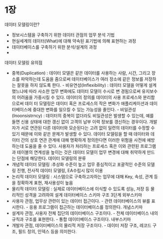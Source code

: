 # 1장
데이터 모델링이란?
- 정보시스템을 구축하기 위한 데이터 관점의 업무 분석 기법
- 현실세계의 데이터(What)에 대해 약속된 표기법에 의해 표현하는 과정
- 데이터베이스를 구축하기 위한 분석/설계의 과정
- 
데이터 모델링 유의점
- 중복(Duplication) : 데이터 모델은 같은 데이터를 사용하는 사람, 시간, 그리고 장소를 파악하는데 도움을 줌으로써 
데이터베이스가 여러 장소에 같은 정보를 저장하는 잘못을 하지 않도록 한다. - 비유연성(Inflexibility) : 데이터 모델을 어떻게 설계했느냐에 따라 사소한 업무 변화에도 데이터 모델이 수시로 변
경됨으로써 유지보수의 어려움을 가중시킬 수 있다. 데이터의 정의를 데이터의 사용 프로세스와 분리함으로써 데이
터 모델링은 데이터 혹은 프로세스의 작은 변화가 애플리케이션과 데이터베이스에 중대한 변화를 일으킬 수 있는 
가능성을 줄인다. - 비일관성(Inoonsistrncy) : 데이터의 중복이 없더라도 비일관성은 발생할 수 있는데, 예를 들면 신용 상태에 대한 
갱신 없이 고객의 납부 이력 정보를 갱신하는 경우이다. 개발자가 서로 연관된 다른 데이터와 모순된다는 고려 없이 
일련의 데이터를 수정할 수 있기 때문에 이와 같은 문제가 발생할 수 있다. 데이터 모델링을 할 때 데이터와 데이터 
간의 상호 연관 관계에 대해 명확하게 정의한다면 이러한 위험을 사전에 예방하는데 도움을 줄 수 있다. 사용자가 
처리하는 프로세스 혹은 이와 관련된 프로그램과 테이블의 연계성을 높이는 것은 데이터 모델이 업무 변경에 대해 
취약하게 만드는 단점에 해당한다. 데이터 모델링의 분류
- 개념적 데이터 모델링 :추상화 수준이 높고 업무 중심적이고 포괄적인 수준의 모델링 진행, 전사적 데이터 모델링, EA수립시 많이 이용
- 논리적 데이터 모델링 : 시스템으로 구축하고자하는 업무에 대해 Key, 속성, 관계 등을 정확하게 표현, 재사용성이 
높음
- 물리적 데이터 모델링 : 실제로 데이터베이스에 이식할 수 있도록 성능, 저장 등 물리적인 성격을 고려하여 설계
데이터베이스 스키마 구조 3단계
외부스키마
- 사용자 관점, 업무상 관련이 있는 데이터 접근이다. - 관련 데이터베이스의 뷰를 표시한다. - 응용 프로그램이 접근하는 데이터베이스를 정의한다. 개념스키마
- 설계자 관점, 사용자 전체 집단의 데이터베이스 구조이다. - 전체 데이터베이스 내의 규칙과 구조를 표현한다. - 통합 데이터베이스 구조이다. 내부스키마
- 개발자 관점, 데이터베이스의 물리적 저장 구조이다. - 데이터 저장 구조, 레코드 구조, 필드 정의, 인덱스 등을 의미한다.



